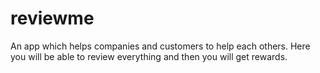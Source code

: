 # reviewme
An app which helps companies and customers to help each others. Here you will be able to review everything and then you will get rewards.
